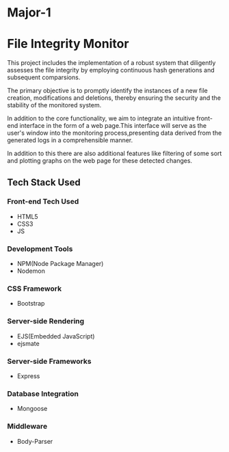 # Major-1
<h1>File Integrity Monitor</h1>
<p>This project includes the implementation of a robust system that diligently assesses the file integrity by employing continuous hash generations and subsequent comparsions.</p>
<p>The primary objective is to promptly identify the instances of a new file creation, modifications and deletions, thereby ensuring the security and the stability of the monitored system.</p>
<p>In addition to the core functionality, we aim to integrate an intuitive front-end interface in the form of a web page.This interface will serve as the user's window into the monitoring process,presenting data derived from the generated logs in a comprehensible manner.</p>
<p>In addition to this there are also additional features like filtering of some sort and plotting graphs on the web page for these detected changes.</p>

<h2>Tech Stack Used</h2>
<h3>Front-end Tech Used</h3>
<ul>
  <li>HTML5</li>
  <li>CSS3</li>
  <li>JS</li>
</ul>
<h3>Development Tools</h3>
<ul>
  <li>NPM(Node Package Manager)</li>
  <li>Nodemon</li>
</ul>
<h3>CSS Framework</h3>
<ul>
  <li>Bootstrap</li>
</ul>
<h3>Server-side Rendering</h3>
<ul>
  <li>EJS(Embedded JavaScript)</li>
  <li>ejsmate</li>
</ul>
<h3>Server-side Frameworks</h3>
<ul>
  <li>Express</li>
</ul>
<h3>Database Integration</h3>
<ul>
  <li>Mongoose</li>
</ul>
<h3>Middleware</h3>
<ul>
  <li>Body-Parser</li>
</ul>

